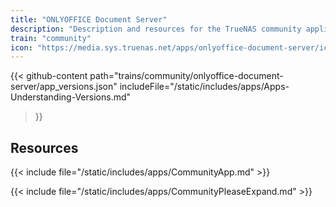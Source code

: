 ```yaml
---
title: "ONLYOFFICE Document Server"
description: "Description and resources for the TrueNAS community application called ONLYOFFICE Document Server."
train: "community"
icon: "https://media.sys.truenas.net/apps/onlyoffice-document-server/icons/icon.svg"
---
```


{{< github-content 
    path="trains/community/onlyoffice-document-server/app_versions.json"
	includeFile="/static/includes/apps/Apps-Understanding-Versions.md"
>}}

## Resources

{{< include file="/static/includes/apps/CommunityApp.md" >}}

{{< include file="/static/includes/apps/CommunityPleaseExpand.md" >}}
